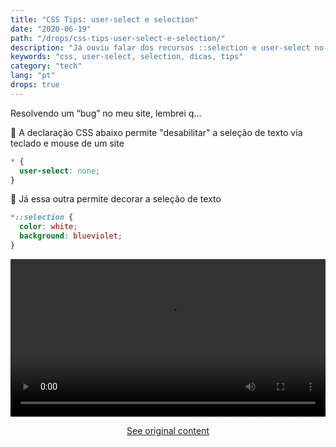 ```yaml
---
title: "CSS Tips: user-select e selection"
date: "2020-06-19"
path: "/drops/css-tips-user-select-e-selection/"
description: "Já ouviu falar dos recursos ::selection e user-select no CSS? Confira esse drop."
keywords: "css, user-select, selection, dicas, tips"
category: "tech"
lang: "pt"
drops: true
---
```


<div class="drop">

Resolvendo um “bug” no meu site, lembrei q...

🤯 A declaração CSS abaixo permite "desabilitar" a seleção de texto via teclado e mouse de um site

```css
* {
  user-select: none;
}
```

🤩 Já essa outra permite decorar a seleção de texto

```css
*::selection {
  color: white;
  background: blueviolet;
}
```

<video class="post-video" style="margin-bottom: 0;" src="https://video.twimg.com/tweet_video/Ea5_ou1XgAAeAz8.mp4" width="100%" autoplay loop playsinline></video>

<center class="center-original-content">
<a href="https://twitter.com/obetomuniz/status/1274097486068678656" target="_blank" rel="noopener noreferrer">See original content</a>
</center>

</div>
